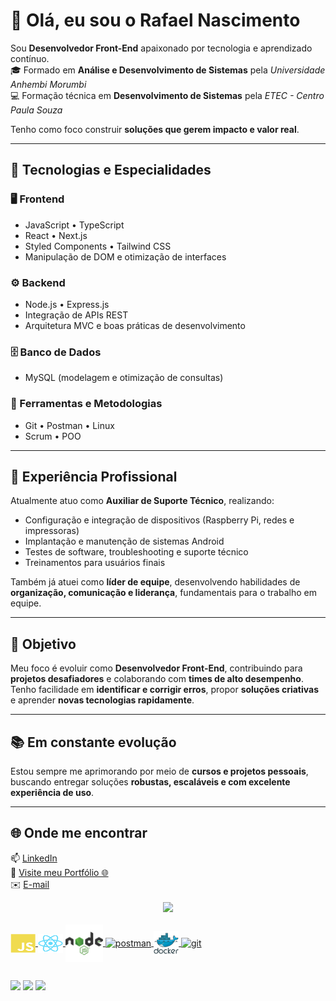 # 👋 Olá, eu sou o Rafael Nascimento  

Sou **Desenvolvedor Front-End** apaixonado por tecnologia e aprendizado contínuo.  
🎓 Formado em **Análise e Desenvolvimento de Sistemas** pela *Universidade Anhembi Morumbi*  
💻 Formação técnica em **Desenvolvimento de Sistemas** pela *ETEC - Centro Paula Souza*  

Tenho como foco construir **soluções que gerem impacto e valor real**.

---

## 🚀 Tecnologias e Especialidades  

### 🖥️ Frontend  
- JavaScript • TypeScript  
- React • Next.js  
- Styled Components • Tailwind CSS  
- Manipulação de DOM e otimização de interfaces  

### ⚙️ Backend  
- Node.js • Express.js  
- Integração de APIs REST  
- Arquitetura MVC e boas práticas de desenvolvimento  

### 🗄️ Banco de Dados  
- MySQL (modelagem e otimização de consultas)  

### 🧰 Ferramentas e Metodologias  
- Git • Postman • Linux  
- Scrum • POO  

---

## 💼 Experiência Profissional  

Atualmente atuo como **Auxiliar de Suporte Técnico**, realizando:  
- Configuração e integração de dispositivos (Raspberry Pi, redes e impressoras)  
- Implantação e manutenção de sistemas Android  
- Testes de software, troubleshooting e suporte técnico  
- Treinamentos para usuários finais  

Também já atuei como **líder de equipe**, desenvolvendo habilidades de **organização, comunicação e liderança**, fundamentais para o trabalho em equipe.

---

## 🎯 Objetivo  

Meu foco é evoluir como **Desenvolvedor Front-End**, contribuindo para **projetos desafiadores** e colaborando com **times de alto desempenho**.  
Tenho facilidade em **identificar e corrigir erros**, propor **soluções criativas** e aprender **novas tecnologias rapidamente**.

---

## 📚 Em constante evolução  

Estou sempre me aprimorando por meio de **cursos e projetos pessoais**, buscando entregar soluções **robustas, escaláveis e com excelente experiência de uso**.

---

## 🌐 Onde me encontrar  

📫 [LinkedIn]()  
💼 <a href="https://www.rafaeldev01.com.br" target="_blank">Visite meu Portfólio 🌐</a></br>
✉️ [E-mail](mailto:rafael.nascimento.santos1@outlook.com)

<div align="center">
  <a href="https://github.com/RafaDev01">
  <img height="180em" src="https://github-readme-stats.vercel.app/api/top-langs/?username=RafaDev01&layout=compact&langs_count=7&theme=dracula"/>
</div>

<div style="display: inline_block"><br>
  <img align="center" alt="Rafa-Js" height="30" width="40" src="https://raw.githubusercontent.com/devicons/devicon/master/icons/javascript/javascript-plain.svg"/>
  <img align="center" alt="Rafa-React" height="30" width="40" src="https://raw.githubusercontent.com/devicons/devicon/master/icons/react/react-original.svg">
  <img align="center" alt="Rafa-Node height="50" width="60" src="https://raw.githubusercontent.com/devicons/devicon/master/icons/nodejs/nodejs-original-wordmark.svg"/>
  <img align="center" alt="postman" width="40" height="40" src="https://www.vectorlogo.zone/logos/getpostman/getpostman-icon.svg"/>
  <img src="https://raw.githubusercontent.com/devicons/devicon/master/icons/docker/docker-original-wordmark.svg" alt="docker" width="40" height="40" align="center"/>
  <img align="center" src="https://www.vectorlogo.zone/logos/git-scm/git-scm-icon.svg" alt="git" width="40" height="40"/>
</div>
  
  ##
 
<div> 
  <a href = "mailto:rflwwe123@hotmail.com"><img src="https://img.shields.io/badge/Microsoft_Outlook-0078D4?style=for-the-badge&logo=microsoft-outlook&logoColor=white"></a>
  <a href = "mailto:rflwweita2@gmail.com"><img src="https://img.shields.io/badge/-Gmail-%23333?style=for-the-badge&logo=gmail&logoColor=white" target="_blank"></a>
  <a href="https://www.linkedin.com/in/rafael-do-nascimento-santos-554178218/" target="_blank"><img src="https://img.shields.io/badge/-LinkedIn-%230077B5?style=for-the-badge&logo=linkedin&logoColor=white"></a> 
  
 
</div>
